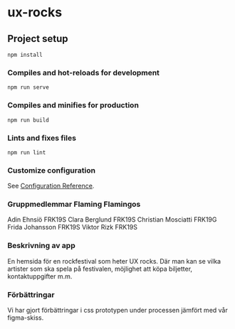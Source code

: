 # ux-rocks

## Project setup
```
npm install
```

### Compiles and hot-reloads for development
```
npm run serve
```

### Compiles and minifies for production
```
npm run build
```

### Lints and fixes files
```
npm run lint
```

### Customize configuration
See [Configuration Reference](https://cli.vuejs.org/config/).

### Gruppmedlemmar Flaming Flamingos
Adin Ehnsiö FRK19S
Clara Berglund FRK19S
Christian Mosciatti FRK19G
Frida Johansson FRK19S
Viktor Rizk FRK19S

### Beskrivning av app
En hemsida för en rockfestival som heter UX rocks. Där man kan se vilka artister som ska spela på festivalen, möjlighet att köpa biljetter, kontaktuppgifter m.m.

### Förbättringar
Vi har gjort förbättringar i css prototypen under processen jämfört med vår figma-skiss. 
